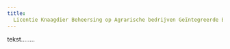 ```yaml
---
title:
  Licentie Knaagdier Beheersing op Agrarische bedrijven Geïntegreerde Beheersing
---
```


tekst........

